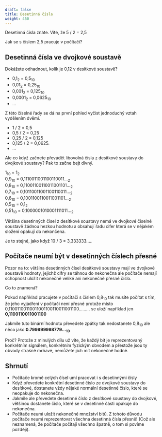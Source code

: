 ```yaml
---
draft: false
title: Desetinná čísla
weight: 450
---
```


Desetinná čísla znáte. Víte, že 5 / 2 = 2,5

Jak se s číslem 2,5 pracuje v počítači?

## Desetinná čísla ve dvojkové soustavě

Dokážete odhadnout, kolik je 0,12 v desítkové soustavě?

- 0,1<sub>2</sub> = 0,5<sub>10</sub>
- 0,01<sub>2</sub> = 0,25<sub>10</sub>
- 0,001<sub>2</sub> = 0,125<sub>10</sub>
- 0,0001<sub>2</sub> = 0,0625<sub>10</sub>
- …

Z této číselné řady se dá na první pohled vyčíst jednoduchý vztah vydělením dvěmi.

- 1 / 2 = 0,5
- 0,5 / 2 = 0,25
- 0,25 / 2 = 0,125
- 0,125 / 2 = 0,0625.
- …

Ale co když začnete převádět libovolná čísla z desítkové soustavy do dvojkové soustavy? Pak to začne bejt divný.

1<sub>10</sub> = 1<sub>2</sub>  
0,9<sub>10</sub> = 0,1110011001100110011…<sub>2</sub>  
0,8<sub>10</sub> = 0,11001100110011001101…<sub>2</sub>  
0,7<sub>10</sub> = 0,10110011001100110011…<sub>2</sub>  
0,6<sub>10</sub> = 0,1001100110011001101…<sub>2</sub>  
0,5<sub>10</sub> = 0,1<sub>2</sub>  
0,51<sub>10</sub> = 0,1000001010001111011…<sub>2</sub>  

Většina desetinných čísel z desítkové soustavy nemá ve dvojkové číselné soustavě žádnou hezkou hodnotu a obsahují řadu cifer která se v nějakém složení opakují do nekončena.

Je to stejné, jako když 10 / 3 = 3,333333…..

## Počítače neumí být v desetinných číslech přesné

Pozor na to: většina desetinných čísel desítkové soustavy mají ve dvojkové soustavě hodnoty, jejichž cifry se táhnou do nekonečna ale počítače nemají schopnost uložit nekonečně veliké ani nekonečně přesné číslo.

Co to znamená?

Pokud například pracujete v počítači s číslem 0,8<sub>10</sub> tak musíte počítat s tím, že jeho vyjádření v počítači není přesné protože místo 0,11001100110011001100110011001100……… se uloží například jen **0,1100110011001100**

Jakmile tuto binární hodnotu převedete zpátky tak nedostanete 0,8<sub>10</sub> ale něco jako **0.799999998779…<sub>10</sub>**

Proč? Protože z minulých dílu už víte, že každý bit je reprezentovaný konkrétním signálem, konkrétním fyzickým obvodem a přestože jsou ty obvody strašně mrňavé, nemůžete jich mít nekonečně hodně.

## Shrnutí

- Počítače kromě celých čísel umí pracovat i s desetinnými čísly
- Když převedete konkrétní desetinné číslo ze dvojkové soustavy do desítkové, dostanete vždy nějaké normální desetinné číslo, které se neopakuje do nekonečna.
- Jakmile ale převedete desetinné číslo z desítkové soustavy do dvojkové, většinou dostanete číslo, které se v desetinné části opakuje do nekonečna.
- Počítače neumí uložit nekonečné množství bitů. Z tohoto důvodu počítače neumí reprezentovat všechna desetinná čísla přesně! (Což ale neznamená, že počítače počítají všechno špatně, o tom si povíme později).